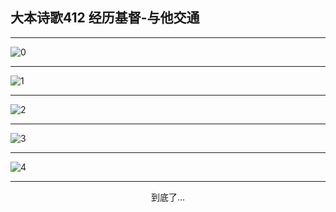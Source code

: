 
## 大本诗歌412 经历基督-与他交通
        
<div id="aplayer0"></div>

---

<img alt="0" data-original="https://cdn.jsdelivr.net/gh/k34869/shi/data/d0412/0">

---

<img alt="1" data-original="https://cdn.jsdelivr.net/gh/k34869/shi/data/d0412/1">

---

<img alt="2" data-original="https://cdn.jsdelivr.net/gh/k34869/shi/data/d0412/2">

---

<img alt="3" data-original="https://cdn.jsdelivr.net/gh/k34869/shi/data/d0412/3">

---

<img alt="4" data-original="https://cdn.jsdelivr.net/gh/k34869/shi/data/d0412/4">

---

<p style="text-align: center">到底了...</p>

<script src="/js/dist-view.js"></script>

<script>
MAIN.id = 'd0412';
        
const ap0 = new APlayer({
    container: document.getElementById('aplayer0'),
    volume: 1,
    loop: 'none',
    preload: 'none',
    audio: [{
        name: '大本诗歌412.mp3',
        artist: '大本诗歌',
        url: 'https://res.wx.qq.com/voice/getvoice?mediaid=MzI0NTk3MDM5M18yMjQ3NDkyNjE0',
        cover: '/favicon'
    }]
});
</script>
